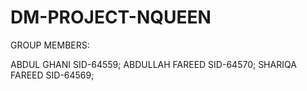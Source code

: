 # DM-PROJECT-NQUEEN

GROUP MEMBERS:

ABDUL GHANI SID-64559; ABDULLAH FAREED SID-64570; SHARIQA FAREED SID-64569;
